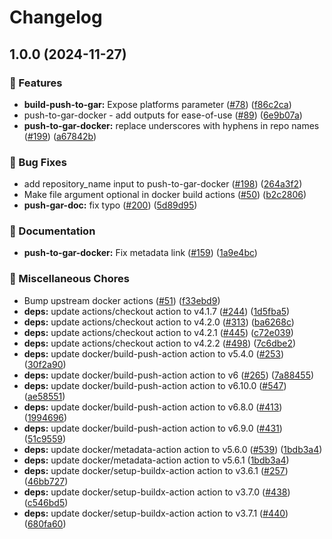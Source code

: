 # Changelog

## 1.0.0 (2024-11-27)


### 🎉 Features

* **build-push-to-gar:** Expose platforms parameter ([#78](https://github.com/grafana/shared-workflows/issues/78)) ([f86c2ca](https://github.com/grafana/shared-workflows/commit/f86c2cae0a68db2803adc0006fe5919483d861dc))
* push-to-gar-docker - add outputs for ease-of-use ([#89](https://github.com/grafana/shared-workflows/issues/89)) ([6e9b07a](https://github.com/grafana/shared-workflows/commit/6e9b07a8ad263b99c027843ec520969c14852d30))
* **push-to-gar-docker:** replace underscores with hyphens in repo names ([#199](https://github.com/grafana/shared-workflows/issues/199)) ([a67842b](https://github.com/grafana/shared-workflows/commit/a67842be4f21319c80f40041d7bc02a26d8722bc))


### 🐛 Bug Fixes

* add repository_name input to push-to-gar-docker ([#198](https://github.com/grafana/shared-workflows/issues/198)) ([264a3f2](https://github.com/grafana/shared-workflows/commit/264a3f2a5d4f756715d5c1f3b37f627689e70ab1))
* Make file argument optional in docker build actions ([#50](https://github.com/grafana/shared-workflows/issues/50)) ([b2c2806](https://github.com/grafana/shared-workflows/commit/b2c2806d455f6cbe4086fb0df849083ef48fd01c))
* **push-gar-doc:** fix typo ([#200](https://github.com/grafana/shared-workflows/issues/200)) ([5d89d95](https://github.com/grafana/shared-workflows/commit/5d89d954c8bc3d7664e576b86bfdbaa1302a1ca5))


### 📝 Documentation

* **push-to-gar-docker:** Fix metadata link ([#159](https://github.com/grafana/shared-workflows/issues/159)) ([1a9e4bc](https://github.com/grafana/shared-workflows/commit/1a9e4bc0ccbb0bff51f47a275e6a93f5509384f3))


### 🔧 Miscellaneous Chores

* Bump upstream docker actions ([#51](https://github.com/grafana/shared-workflows/issues/51)) ([f33ebd9](https://github.com/grafana/shared-workflows/commit/f33ebd946aa2bcd994fb26afdedb575131a5b0b3))
* **deps:** update actions/checkout action to v4.1.7 ([#244](https://github.com/grafana/shared-workflows/issues/244)) ([1d5fba5](https://github.com/grafana/shared-workflows/commit/1d5fba52e7cb2780dfd1af758e1d84e35ce6e8f7))
* **deps:** update actions/checkout action to v4.2.0 ([#313](https://github.com/grafana/shared-workflows/issues/313)) ([ba6268c](https://github.com/grafana/shared-workflows/commit/ba6268c6beef0ab5b461f45eef4cfe1b4e6d6013))
* **deps:** update actions/checkout action to v4.2.1 ([#445](https://github.com/grafana/shared-workflows/issues/445)) ([c72e039](https://github.com/grafana/shared-workflows/commit/c72e039d656ea7db5cbcfd98dffd0f8554e1f029))
* **deps:** update actions/checkout action to v4.2.2 ([#498](https://github.com/grafana/shared-workflows/issues/498)) ([7c6dbe2](https://github.com/grafana/shared-workflows/commit/7c6dbe23c5fd8f3ab5863fb0e3f9d95de621b746))
* **deps:** update docker/build-push-action action to v5.4.0 ([#253](https://github.com/grafana/shared-workflows/issues/253)) ([30f2a90](https://github.com/grafana/shared-workflows/commit/30f2a90675be35c05810244a374dda92ca4cc813))
* **deps:** update docker/build-push-action action to v6 ([#265](https://github.com/grafana/shared-workflows/issues/265)) ([7a88455](https://github.com/grafana/shared-workflows/commit/7a884559706c0b959e39cd82a6baa6c2b771f1a2))
* **deps:** update docker/build-push-action action to v6.10.0 ([#547](https://github.com/grafana/shared-workflows/issues/547)) ([ae58551](https://github.com/grafana/shared-workflows/commit/ae585512b1988ff838ee02c4c2433693701c5d14))
* **deps:** update docker/build-push-action action to v6.8.0 ([#413](https://github.com/grafana/shared-workflows/issues/413)) ([1994696](https://github.com/grafana/shared-workflows/commit/1994696f5a63ba7308496d2bae1d98b29f8965e3))
* **deps:** update docker/build-push-action action to v6.9.0 ([#431](https://github.com/grafana/shared-workflows/issues/431)) ([51c9559](https://github.com/grafana/shared-workflows/commit/51c9559f727b006be385d4383df75212d4eee894))
* **deps:** update docker/metadata-action action to v5.6.0 ([#539](https://github.com/grafana/shared-workflows/issues/539)) ([1bdb3a4](https://github.com/grafana/shared-workflows/commit/1bdb3a48906e610f13acdf4a1990dca485c85497))
* **deps:** update docker/metadata-action action to v5.6.1 ([1bdb3a4](https://github.com/grafana/shared-workflows/commit/1bdb3a48906e610f13acdf4a1990dca485c85497))
* **deps:** update docker/setup-buildx-action action to v3.6.1 ([#257](https://github.com/grafana/shared-workflows/issues/257)) ([46bb727](https://github.com/grafana/shared-workflows/commit/46bb727fff56784c6f157d03e1a77b1ac84636f2))
* **deps:** update docker/setup-buildx-action action to v3.7.0 ([#438](https://github.com/grafana/shared-workflows/issues/438)) ([c546bd5](https://github.com/grafana/shared-workflows/commit/c546bd5895ab8ca039394f7aeca414243c6108c7))
* **deps:** update docker/setup-buildx-action action to v3.7.1 ([#440](https://github.com/grafana/shared-workflows/issues/440)) ([680fa60](https://github.com/grafana/shared-workflows/commit/680fa602301c5650881d920fb094604c6586ac7d))
